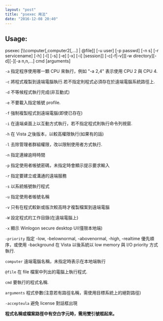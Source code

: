 ```yaml
---
layout: "post"
title: "psexec 用法"
date: "2016-12-08 20:40"
---
```


## Usage: ##
psexec [\\\\computer[,computer2[,...] | @file]] [-u user] [-p passwd] [-n s] [-r servicename] [-h] [-l] [-s] [-e] [-x] [-i] [session]] [-c[-f|-v]][-w directory][-d][-<priority>][-a n,n,...] cmd [arguments]

`-a` 指定程序使用哪一顆 CPU 來執行，例如 "-a 2,4" 表示使用 CPU 2 與 CPU 4.

`-c` 將程式複製到遠端電腦執行.若不指定則程式必須存在於遠端電腦系統路徑上.

`-d` 不等候程式執行完成(非互動式)

`-e` 不要載入指定帳號 profile.

`-f` 強制複製程式到遠端電腦(即使已存在)

`-i` 在遠端桌面上以互動方式執行，若不指定程式則執行命令列視窗.

`-h` 在 Vista 之後版本，以較高權限執行(如果有的話)

`-l` 去除管理者群組權限，改以限制使用者方式執行.

`-n` 指定連線逾時時間

`-p` 指定使用者帳號密碼，未指定時會顯示提示要求輸入

`-r` 指定要建立或溝通的遠端服務

`-s` 以系統帳號執行程式

`-u` 指定使用者帳號名稱

`-v` 只有在程式較新或版次較高時才複製檔案到遠端電腦

`-W` 設定程式的工作目錄(在遠端電腦上)

`-x` 顯示 Winlogon secure desktop UI(僅限本地端)

`-priority` 指定 -low, -belownormal, -abovenormal, -high, -realtime 優先順序，或使用 -background 在 Vista 以後系統以 low memory 與 I/O priority 方式執行.

`computer` 遠端電腦名稱，未指定時表示在本地端執行

`@file` 在 file 檔案中列出的電腦上執行程式.

`cmd` 要執行的程式名稱.

`arguments` 程式參數(注意若有路徑名稱，需使用目標系統上的絕對路徑)

`-accepteula` 避免 license 對話框出現

**程式名稱或檔案路徑中有空白字元時，需用雙引號框起來。**
